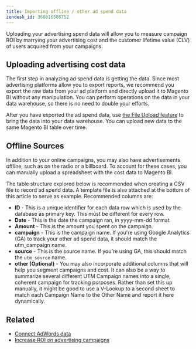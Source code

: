 ```yaml
---
title: Importing offline / other ad spend data
zendesk_id: 360016506752
---
```


Uploading your advertising spend data will allow you to measure campaign ROI by marrying your advertising cost and the customer lifetime value (CLV) of users acquired from your campaigns.

## Uploading advertising cost data

The first step in analyzing ad spend data is getting the data. Since most advertising platforms allow you to export reports, we recommend you export the raw data from your ad platform and directly upload it to Magento BI without any manipulation. You can perform operations on the data in your data warehouse, so there is no need to double your efforts.

After you have exported the ad spend data, use [the File Upload feature](../data-analyst/importing-data/connecting-data/using-file-uploader.md) to bring the data into your data warehouse. You can upload new data to the same Magento BI table over time.

## Offline Sources

In addition to your online campaigns, you may also have advertisements offline, such as on the radio or a billboard. To account for these cases, you can manually upload a spreadsheet with the cost data to Magento BI.

The table structure explored below is recommended when creating a CSV file to record ad spend data. A template file is also attached at the bottom of this article to serve as example. Recommended columns are:

* **ID** - This is a unique identifier for each data row which is used by the database as primary key. This must be different for every row.
* **Date** - This is the date the campaign ran, in yyyy-mm-dd format.
* **Amount** - This is the amount you spent on the campaign.
* **campaign** - This is the campaign name. If you\'re using Google Analytics (GA) to track your other ad spend data, it should match the utm\_campaign name.
* **source** -  This is the source name. If you\'re using GA, this should match the `utm_source` name.
* **other (Optional)** - You may also incorporate additional columns that will help you segment campaigns and cost. It can also be a way to summarize several different UTM Campaign names into a single, coherent campaign for tracking purposes. Rather than set this up manually, it might be good to use a V-Lookup to a second sheet to match each Campaign Name to the Other Name and report it here dynamically.

## Related

* [Connect AdWords data](../data-analyst/importing-data/integrations/google-adwords.md)
* [Increase ROI on advertising campaigns](../data-analyst/analysis/roi-ad-camp.md)
